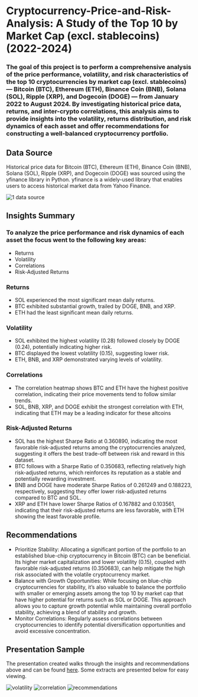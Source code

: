 # Cryptocurrency-Price-and-Risk-Analysis: A Study of the Top 10 by Market Cap (excl. stablecoins) (2022-2024)
### The goal of this project is to perform a comprehensive analysis of the price performance, volatility, and risk characteristics of the top 10 cryptocurrencies by market cap (excl. stablecoins) — Bitcoin (BTC), Ethereum (ETH), Binance Coin (BNB), Solana (SOL), Ripple (XRP), and Dogecoin (DOGE) — from January 2022 to August 2024. By investigating historical price data, returns, and inter-crypto correlations, this analysis aims to provide insights into the volatility, returns distribution, and risk dynamics of each asset and offer recommendations for constructing a well-balanced cryptocurrency portfolio.

## Data Source
Historical price data for Bitcoin (BTC), Ethereum (ETH), Binance Coin (BNB), Solana (SOL), Ripple (XRP), and Dogecoin (DOGE) was sourced using the yfinance library in Python. yfinance is a widely-used library that enables users to access historical market data from Yahoo Finance.

![1  data source](https://github.com/user-attachments/assets/e99db71d-bac4-4d48-8b0a-a187528dfb59)

## Insights Summary
### To analyze the price performance and risk dynamics of each asset the focus went to the following key areas:
- Returns
- Volatility
- Correlations
- Risk-Adjusted Returns

### Returns
- SOL experienced the most significant mean daily returns.
- BTC exhibited substantial growth, trailed by DOGE, BNB, and XRP.
- ETH had the least significant mean daily returns.

  
### Volatility
- SOL exhibited the highest volatility (0.28) followed closely by DOGE (0.24), potentially indicating higher risk.
- BTC displayed the lowest volatility (0.15), suggesting lower risk.
- ETH, BNB, and XRP demonstrated varying levels of volatility.

### Correlations
- The correlation heatmap shows BTC and ETH have the highest positive correlation, indicating their price movements tend to follow similar trends.
- SOL, BNB, XRP, and DOGE exhibit the strongest correlation with ETH, indicating that ETH may be a leading indicator for these altcoins

### Risk-Adjusted Returns
- SOL has the highest Sharpe Ratio at 0.360890, indicating the most favorable risk-adjusted returns among the cryptocurrencies analyzed, suggesting it offers the best trade-off between risk and reward in this dataset.
- BTC follows with a Sharpe Ratio of 0.350683, reflecting relatively high risk-adjusted returns, which reinforces its reputation as a stable and potentially rewarding investment.
- BNB and DOGE have moderate Sharpe Ratios of 0.261249 and 0.188223, respectively, suggesting they offer lower risk-adjusted returns compared to BTC and SOL.
- XRP and ETH have lower Sharpe Ratios of 0.167882 and 0.103561, indicating that their risk-adjusted returns are less favorable, with ETH showing the least favorable profile.

## Recommendations
- Prioritize Stability: Allocating a significant portion of the portfolio to an established blue-chip cryptocurrency in Bitcoin (BTC) can be beneficial. Its higher market capitalization and lower volatility (0.15), coupled with favorable risk-adjusted returns (0.350683), can help mitigate the high risk associated with the volatile cryptocurrency market.
- Balance with Growth Opportunities: While focusing on blue-chip cryptocurrencies for stability, it’s also valuable to balance the portfolio with smaller or emerging assets among the top 10 by market cap that have higher potential for returns such as SOL or DOGE. This approach allows you to capture growth potential while maintaining overall portfolio stability, achieving a blend of stability and growth.
- Monitor Correlations: Regularly assess correlations between cryptocurrencies to identify potential diversification opportunities and avoid excessive concentration.
  
## Presentation Sample
The presentation created walks through the insights and recommendations above and can be found [here](https://docs.google.com/presentation/d/16KD2TspWldCATwapCEvcSeeKYP_ny0vU/edit?usp=sharing&ouid=105728372417079201864&rtpof=true&sd=true). Some extracts are presented below for easy viewing.

![volatility](https://github.com/user-attachments/assets/6663c372-c9b2-43e8-8970-d8c51058903c)
![correlation](https://github.com/user-attachments/assets/d06235bb-4fc2-4754-b345-b78a623ff3f6)
![recommendations](https://github.com/user-attachments/assets/fd11050e-5c16-4406-bbac-2652e6f06ea6)

